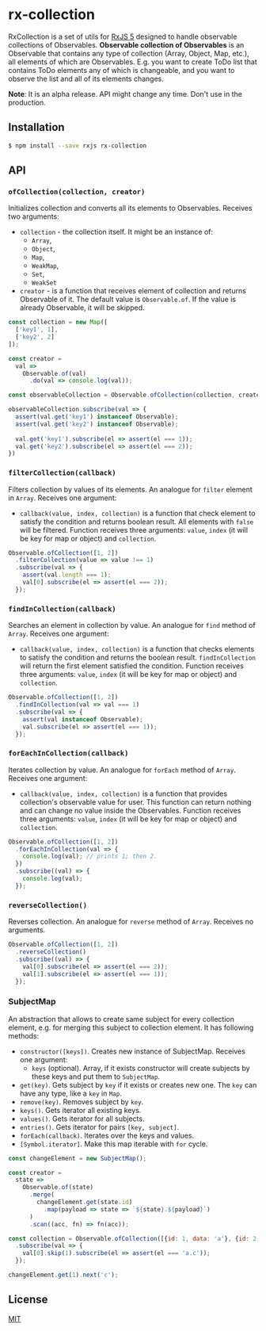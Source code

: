 # rx-collection
RxCollection is a set of utils for [RxJS 5](https://github.com/ReactiveX/rxjs) designed to handle observable collections of Observables. 
**Observable collection of Observables** is an Observable that contains any type of collection (Array, Object, Map, etc.), all elements of 
which are Observables. E.g. you want to create ToDo list that contains ToDo elements any of which is changeable, and you want to observe 
the list and all of its elements changes. 

**Note**: It is an alpha release. API might change any time. Don't use in the production. 
 
## Installation
```bash
$ npm install --save rxjs rx-collection
```

## API
### `ofCollection(collection, creator)`
Initializes collection and converts all its elements to Observables. Receives two arguments:
  * `collection` - the collection itself. It might be an instance of:
    * `Array`,
    * `Object`,
    * `Map`,
    * `WeakMap`,
    * `Set`,
    * `WeakSet`
  * `creator` - is a function that receives element of collection and returns Observable of it. The default value is `Observable.of`. If the
value is already Observable, it will be skipped.
 
```javascript
const collection = new Map([
  ['key1', 1],
  ['key2', 2]
]);

const creator = 
  val => 
    Observable.of(val)
      .do(val => console.log(val));

const observableCollection = Observable.ofCollection(collection, creator);

observableCollection.subscribe(val => {
  assert(val.get('key1') instanceof Observable);
  assert(val.get('key2') instanceof Observable);
  
  val.get('key1').subscribe(el => assert(el === 1));
  val.get('key2').subscribe(el => assert(el === 2));
})
```
### `filterCollection(callback)`
Filters collection by values of its elements. An analogue for `filter` element in `Array`. Receives one argument:
  * `callback(value, index, collection)` is a function that check element to satisfy the condition and returns boolean result. All 
  elements with `false` will be filtered. Function receives three arguments: `value`, `index` (it will be key for map or object) and 
  `collection`. 

```javascript
Observable.ofCollection([1, 2])
  .filterCollection(value => value !== 1)
  .subscribe(val => {
    assert(val.length === 1);
    val[0].subscribe(el => assert(el === 2));
  });
```

### `findInCollection(callback)`
Searches an element in collection by value. An analogue for `find` method of `Array`. Receives one argument:
  * `callback(value, index, collection)` is a function that checks elements to satisfy the condition and returns the boolean result.
  `findInCollection` will return the first element satisfied the condition. Function receives three arguments: `value`, `index` (it will 
  be key for map or object) and `collection`.
  
```javascript
Observable.ofCollection([1, 2])
  .findInCollection(val => val === 1)
  .subscribe(val => {
    assert(val instanceof Observable);
    val.subscribe(el => assert(el === 1));
  });
```

### `forEachInCollection(callback)`
Iterates collection by value. An analogue for `forEach` method of `Array`. Receives one argument: 
  * `callback(value, index, collection)` is a function that provides collection's observable value for user. This function can return 
  nothing and can change no value inside the Observables. Function receives three arguments: `value`, `index` (it will be key for map or
  object) and `collection`. 
  
```javascript
Observable.ofCollection([1, 2])
  .forEachInCollection(val => {
    console.log(val); // prints 1; then 2. 
  })
  .subscribe((val) => {
    console.log(val);
  });
```

### `reverseCollection()`
Reverses collection. An analogue for `reverse` method of `Array`. Receives no arguments. 

```javascript
Observable.ofCollection([1, 2])
  .reverseCollection()
  .subscribe((val) => {
    val[0].subscribe(el => assert(el === 2));
    val[1].subscribe(el => assert(el === 1));
  });
```

### SubjectMap
An abstraction that allows to create same subject for every collection element, e.g. for merging this subject to collection element. 
It has following methods:

* `constructor([keys])`. Creates new instance of SubjectMap. Receives one argument:
  * `keys` (optional). Array, if it exists constructor will create subjects by these keys and put them to `SubjectMap`. 
* `get(key)`. Gets subject by `key` if it exists or creates new one. The `key` can have any type, like a `key` in `Map`. 
* `remove(key)`. Removes subject by `key`.
* `keys()`. Gets iterator all existing keys.
* `values()`. Gets iterator for all subjects.
* `entries()`. Gets iterator for pairs `[key, subject]`. 
* `forEach(callback)`. Iterates over the keys and values.
* `[Symbol.iterator]`. Make this map iterable with `for` cycle.

```javascript
const changeElement = new SubjectMap();

const creator = 
  state => 
    Observable.of(state)
      .merge(
        changeElement.get(state.id)
          .map(payload => state => `${state}.${payload}`)
      )
      .scan((acc, fn) => fn(acc));

const collection = Observable.ofCollection([{id: 1, data: 'a'}, {id: 2, data: 'b'}], creator)
  .subscribe(val => {
    val[0].skip(1).subscribe(el => assert(el === 'a.c'));
  });

changeElement.get(1).next('c');
```

## License
[MIT](./LICENSE)
